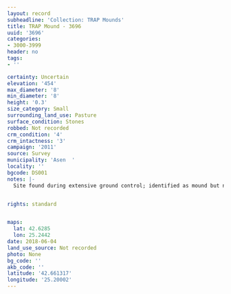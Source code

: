 ```yaml
---
layout: record
subheadline: 'Collection: TRAP Mounds'
title: TRAP Mound - 3696
uuid: '3696'
categories:
- 3000-3999
header: no
tags:
- ''

certainty: Uncertain
elevation: '454'
max_diameter: '8'
min_diameter: '8'
height: '0.3'
size_category: Small
surrounding_land_use: Pasture
surface_condition: Stones
robbed: Not recorded
crm_condition: '4'
crm_intactness: '3'
campaign: '2011'
source: Survey
municipality: 'Asen  '
locality: ''
bgcode: DS001
notes: |-
  Site found during extensive ground control; identified as mound but not fully registered.


rights: standard


maps:
  lat: 42.6285
  lon: 25.2442
date: 2018-06-04
land_use_source: Not recorded
photo: None
bg_code: ''
akb_code: ''
latitude: '42.661317'
longitude: '25.20002'
---
```


